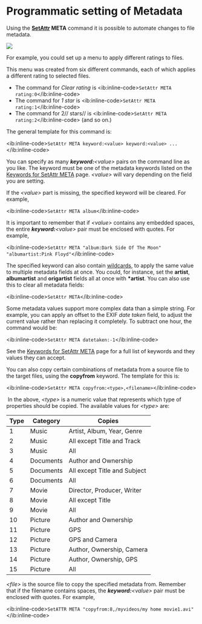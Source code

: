 # Programmatic setting of Metadata

Using the **[SetAttr](/Manual/reference/command_reference/internal_commands/setattr.md) META** command it is possible to automate changes to file metadata.

<img src="/media/13/star_rating_menu.png" class="align-right" data-query="?nolink" />

For example, you could set up a menu to apply different ratings to files.

This menu was created from six different commands, each of which applies a different rating to selected files.

- The command for *Clear rating* is \<ib:inline-code\>`SetAttr META rating:0`\</ib:inline-code\>
- The command for *1 star* is \<ib:inline-code\>`SetAttr META rating:1`\</ib:inline-code\>
- The command for 2// stars// is \<ib:inline-code\>`SetAttr META rating:2`\</ib:inline-code\> (and so on.)

The general template for this command is:

\<ib:inline-code\>`SetAttr META keyword:<value> keyword:<value> ...`\</ib:inline-code\>

You can specify as many ***keyword:**\<value\>* pairs on the command line as you like. The keyword must be one of the metadata keywords listed on the [Keywords for SetAttr META](/Manual/reference/metadata_keywords/keywords_for_setattr_meta.md) page. *\<value\>* will vary depending on the field you are setting.

If the *\<value\>* part is missing, the specified keyword will be cleared. For example,

\<ib:inline-code\>`SetAttr META album`\</ib:inline-code\>

It is important to remember that if *\<value\>* contains any embedded spaces, the entire ***keyword:**\<value\>* pair must be enclosed with quotes. For example,

\<ib:inline-code\>`SetAttr META "album:Dark Side Of The Moon" "albumartist:Pink Floyd"`\</ib:inline-code\>

The specified keyword can also contain [wildcards](/Manual/reference/wildcard_reference/pattern_matching_syntax.md), to apply the same value to multiple metadata fields at once. You could, for instance, set the **artist**, **albumartist** and **origartist** fields all at once with **\*artist**. You can also use this to clear all metadata fields:

\<ib:inline-code\>`SetAttr META`\</ib:inline-code\>

Some metadata values support more complex data than a simple string. For example, you can apply an offset to the EXIF *date taken* field, to adjust the current value rather than replacing it completely. To subtract one hour, the command would be:

\<ib:inline-code\>`SetAttr META datetaken:-1`\</ib:inline-code\>

See the [Keywords for SetAttr META](/Manual/reference/metadata_keywords/keywords_for_setattr_meta.md) page for a full list of keywords and they values they can accept.

You can also copy certain combinations of metadata from a source file to the target files, using the **copyfrom** keyword. The template for this is:

\<ib:inline-code\>`SetAttr META copyfrom:<type>,<filename>`\</ib:inline-code\>

 In the above, *\<type\>* is a numeric value that represents which type of properties should be copied. The available values for *\<type\>* are:

| Type | Category  | Copies                       |
|------|-----------|------------------------------|
| 1    | Music     | Artist, Album, Year, Genre   |
| 2    | Music     | All except Title and Track   |
| 3    | Music     | All                          |
| 4    | Documents | Author and Ownership         |
| 5    | Documents | All except Title and Subject |
| 6    | Documents | All                          |
| 7    | Movie     | Director, Producer, Writer   |
| 8    | Movie     | All except Title             |
| 9    | Movie     | All                          |
| 10   | Picture   | Author and Ownership         |
| 11   | Picture   | GPS                          |
| 12   | Picture   | GPS and Camera               |
| 13   | Picture   | Author, Ownership, Camera    |
| 14   | Picture   | Author, Ownership, GPS       |
| 15   | Picture   | All                          |

*\<file\>* is the source file to copy the specified metadata from. Remember that if the filename contains spaces, the ***keyword:**\<value\>* pair must be enclosed with quotes. For example,

\<ib:inline-code\>`SetATTR META "copyfrom:8,/myvideos/my home movie1.avi"`\</ib:inline-code\>
